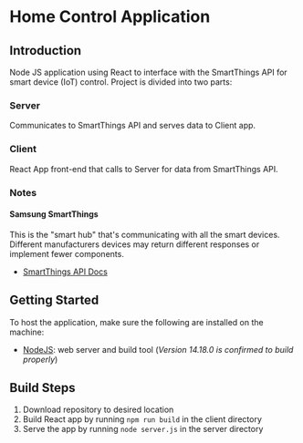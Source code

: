 # Home Control Application
## Introduction
Node JS application using React to interface with the SmartThings API for smart
device (IoT) control. Project is divided into two parts:
### Server
Communicates to SmartThings API and serves data to Client app.
### Client
React App front-end that calls to Server for data from SmartThings API.
### Notes
#### Samsung SmartThings
This is the "smart hub" that's communicating with all the smart devices.
Different manufacturers devices may return different responses or implement
fewer components.
* [SmartThings API Docs](https://developer.smartthings.com/docs/api/public/)

## Getting Started
To host the application, make sure the following are installed on the machine:
* [NodeJS](https://nodejs.org/en/download/): web server and build tool
(*Version 14.18.0 is confirmed to build properly*)

## Build Steps
1. Download repository to desired location
2. Build React app by running `npm run build` in the client directory
3. Serve the app by running `node server.js` in the server directory

